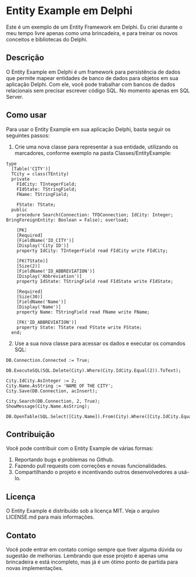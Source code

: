 # Entity Example em Delphi

Este é um exemplo de um Entity Framework em Delphi. Eu criei durante o meu tempo livre apenas como uma brincadeira, e para treinar os novos conceitos e bibliotecas do Delphi.

## Descrição

O Entity Example em Delphi é um framework para persistência de dados que permite mapear entidades de banco de dados para objetos em sua aplicação Delphi. Com ele, você pode trabalhar com bancos de dados relacionais sem precisar escrever código SQL. No momento apenas em SQL Server.

## Como usar

Para usar o Entity Example em sua aplicação Delphi, basta seguir os seguintes passos:

1. Crie uma nova classe para representar a sua entidade, utilizando os marcadores, conforme exemplo na pasta Classes/EntityExample:

```delphi
type
  [Table('CITY')]
  TCity = class(TEntity)
  private
    FIdCity: TIntegerField;
    FIdState: TStringField;
    FName: TStringField;

    FState: TState;
  public
    procedure Search(Connection: TFDConnection; IdCity: Integer; BringForeignEntity: Boolean = False); overload;

    [PK]
    [Required]
    [FieldName('ID_CITY')]
    [Display('City ID')]
    property IdCity: TIntegerField read FIdCity write FIdCity;

    [FK(TState)]
    [Size(2)]
    [FieldName('ID_ABBREVIATION')]
    [Display('Abbreviation')]
    property IdState: TStringField read FIdState write FIdState;

    [Required]
    [Size(30)]
    [FieldName('Name')]
    [Display('Name')]
    property Name: TStringField read FName write FName;

    [FK('ID_ABBREVIATION')]
    property State: TState read FState write FState;
  end;
```

2. Use a sua nova classe para acessar os dados e executar os comandos SQL:

```delphi
DB.Connection.Connected := True;

DB.ExecuteSQL(SQL.Delete(City).Where(City.IdCity.Equal(2)).ToText);

City.IdCity.AsInteger := 2;
City.Name.AsString := 'NAME OF THE CITY';
City.Save(DB.Connection, acInsert);

City.Search(DB.Connection, 2, True);
ShowMessage(City.Name.AsString);

DB.OpenTable(SQL.Select([City.Name]).From(City).Where([City.IdCity.Equal(1)]).ToText);
```

## Contribuição

Você pode contribuir com o Entity Example de várias formas:

1. Reportando bugs e problemas no Github.
2. Fazendo pull requests com correções e novas funcionalidades.
3. Compartilhando o projeto e incentivando outros desenvolvedores a usá-lo.

## Licença
O Entity Example é distribuído sob a licença MIT. Veja o arquivo LICENSE.md para mais informações.

## Contato
Você pode entrar em contato comigo sempre que tiver alguma dúvida ou sugestão de melhorias. Lembrando que esse projeto é apenas uma brincadeira e está incompleto, mas já é um ótimo ponto de partida para novas implementações.
